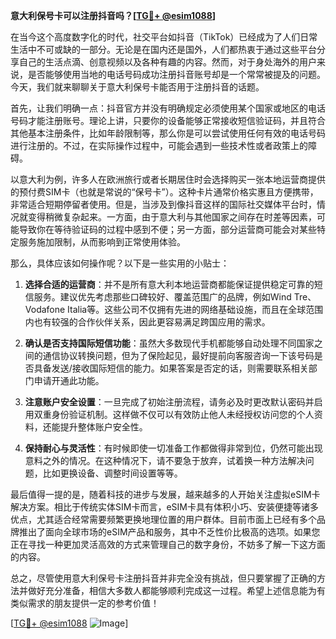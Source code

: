 **意大利保号卡可以注册抖音吗？[[TG💪+ @esim1088](https://t.me/s/esim1088)]**

在当今这个高度数字化的时代，社交平台如抖音（TikTok）已经成为了人们日常生活中不可或缺的一部分。无论是在国内还是国外，人们都热衷于通过这些平台分享自己的生活点滴、创意视频以及各种有趣的内容。然而，对于身处海外的用户来说，是否能够使用当地的电话号码成功注册抖音账号却是一个常常被提及的问题。今天，我们就来聊聊关于意大利保号卡能否用于注册抖音的话题。

首先，让我们明确一点：抖音官方并没有明确规定必须使用某个国家或地区的电话号码才能注册账号。理论上讲，只要你的设备能够正常接收短信验证码，并且符合其他基本注册条件，比如年龄限制等，那么你是可以尝试使用任何有效的电话号码进行注册的。不过，在实际操作过程中，可能会遇到一些技术性或者政策上的障碍。

以意大利为例，许多人在欧洲旅行或者长期居住时会选择购买一张本地运营商提供的预付费SIM卡（也就是常说的“保号卡”）。这种卡片通常价格实惠且方便携带，非常适合短期停留者使用。但是，当涉及到像抖音这样的国际社交媒体平台时，情况就变得稍微复杂起来。一方面，由于意大利与其他国家之间存在时差等因素，可能导致你在等待验证码的过程中感到不便；另一方面，部分运营商可能会对某些特定服务施加限制，从而影响到正常使用体验。

那么，具体应该如何操作呢？以下是一些实用的小贴士：

1. **选择合适的运营商**：并不是所有意大利本地运营商都能保证提供稳定可靠的短信服务。建议优先考虑那些口碑较好、覆盖范围广的品牌，例如Wind Tre、Vodafone Italia等。这些公司不仅拥有先进的网络基础设施，而且在全球范围内也有较强的合作伙伴关系，因此更容易满足跨国应用的需求。
   
2. **确认是否支持国际短信功能**：虽然大多数现代手机都能够自动处理不同国家之间的通信协议转换问题，但为了保险起见，最好提前向客服咨询一下该号码是否具备发送/接收国际短信的能力。如果答案是否定的话，则需要联系相关部门申请开通此功能。

3. **注意账户安全设置**：一旦完成了初始注册流程，请务必及时更改默认密码并启用双重身份验证机制。这样做不仅可以有效防止他人未经授权访问您的个人资料，还能提升整体账户安全性。

4. **保持耐心与灵活性**：有时候即使一切准备工作都做得非常到位，仍然可能出现意料之外的情况。在这种情况下，请不要急于放弃，试着换一种方法解决问题，比如更换设备、调整时间设置等等。

最后值得一提的是，随着科技的进步与发展，越来越多的人开始关注虚拟eSIM卡解决方案。相比于传统实体SIM卡而言，eSIM卡具有体积小巧、安装便捷等诸多优点，尤其适合经常需要频繁更换地理位置的用户群体。目前市面上已经有多个品牌推出了面向全球市场的eSIM产品和服务，其中不乏性价比极高的选项。如果您正在寻找一种更加灵活高效的方式来管理自己的数字身份，不妨多了解一下这方面的内容。

总之，尽管使用意大利保号卡注册抖音并非完全没有挑战，但只要掌握了正确的方法并做好充分准备，相信大多数人都能够顺利完成这一过程。希望上述信息能为有类似需求的朋友提供一定的参考价值！

[[TG💪+ @esim1088](https://t.me/s/esim1088) ![Image](https://i.postimg.cc/4NQfJmqS/Snipaste-2025-05-13-00-14-12.png)]